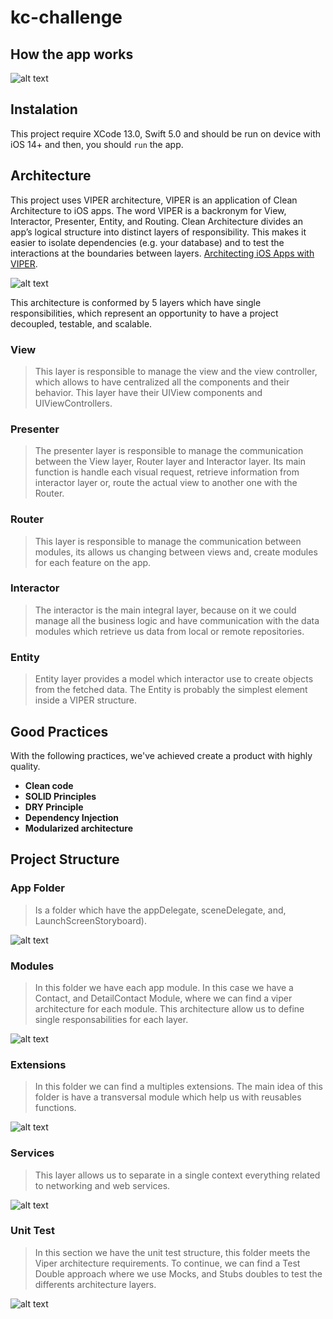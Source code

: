 # kc-challenge

## How the app works

![alt text](https://github.com/brayammora/kc-challenge/blob/main/Screenshots/appWorking.gif)

## Instalation
This project require XCode 13.0, Swift 5.0 and should be run on device with iOS 14+ and then, you should `run` the app.

## Architecture
This project uses VIPER architecture, VIPER is an application of Clean Architecture to iOS apps. The word VIPER is a backronym for View, Interactor, Presenter, Entity, and Routing. Clean Architecture divides an app’s logical structure into distinct layers of responsibility. This makes it easier to isolate dependencies (e.g. your database) and to test the interactions at the boundaries between layers. [Architecting iOS Apps with VIPER](https://www.objc.io/issues/13-architecture/viper/).

![alt text](https://miro.medium.com/max/1021/1*6W73TuYu1DWi9JY4_Uh8aA.png)

This architecture is conformed by 5 layers which have single responsibilities, which represent an opportunity to have a project decoupled, testable, and scalable.

### View
> This layer is responsible to manage the view and the view controller, which allows to have centralized all the components and their behavior. This layer have their UIView components and UIViewControllers.

### Presenter
> The presenter layer is responsible to manage the communication between the View layer, Router layer and Interactor layer. Its main function is handle each visual request, retrieve information from interactor layer or, route the actual view to another one with the Router.

### Router
> This layer is responsible to manage the communication between modules, its allows us changing between views and, create modules for each feature on the app.

### Interactor
> The interactor is the main integral layer, because on it we could manage all the business logic and have communication with the data modules which retrieve us data from local or remote repositories.

### Entity 
> Entity layer provides a model which interactor use to create objects from the fetched data. The Entity is probably the simplest element inside a VIPER structure.

## Good Practices
With the following practices, we've achieved create a product with highly quality.
- **Clean code**
- **SOLID Principles**
- **DRY Principle**
- **Dependency Injection**
- **Modularized architecture**

## Project Structure

### App Folder
> Is a folder which have the appDelegate, sceneDelegate, and, LaunchScreenStoryboard).

![alt text](https://github.com/brayammora/kc-challenge/blob/main/Screenshots/AppCapture.png)

### Modules
> In this folder we have each app module. In this case we have a Contact, and DetailContact Module, where we can find a viper architecture for each module. This architecture allow us to define single responsabilities for each layer.

![alt text](https://github.com/brayammora/kc-challenge/blob/main/Screenshots/ModulesCapture.png)

### Extensions
> In this folder we can find a multiples extensions. The main idea of this folder is have a transversal module which help us with reusables functions.

![alt text](https://github.com/brayammora/kc-challenge/blob/main/Screenshots/ExtensionsCapture.png)

### Services
> This layer allows us to separate in a single context everything related to networking and web services.

![alt text](https://github.com/brayammora/kc-challenge/blob/main/Screenshots/ServicesCapture.png)

### Unit Test
> In this section we have the unit test structure, this folder meets the Viper architecture requirements. To continue, we can find a Test Double approach where we use Mocks, and Stubs doubles to test the differents architecture layers.

![alt text](https://github.com/brayammora/kc-challenge/blob/main/Screenshots/UnitTestCapture.png)
